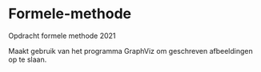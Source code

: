 # Formele-methode
Opdracht formele methode 2021

Maakt gebruik van het programma GraphViz om geschreven afbeeldingen op te slaan.
